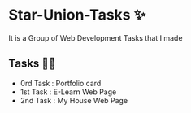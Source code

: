 # Star-Union-Tasks ✨
It is a Group of Web Development Tasks that I made
## Tasks 👾👾
- 0rd Task : Portfolio card
- 1st Task : E-Learn Web Page
- 2nd Task : My House Web Page


